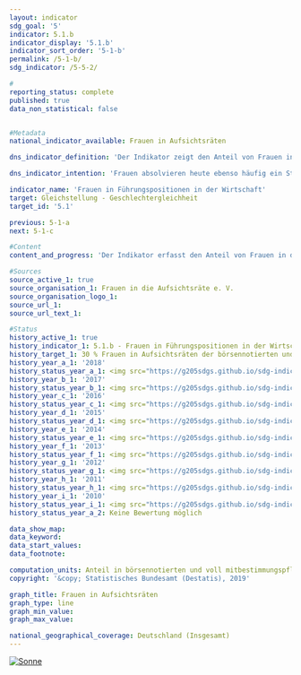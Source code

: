 ```yaml
---                   
layout: indicator                   
sdg_goal: '5'                   
indicator: 5.1.b                   
indicator_display: '5.1.b'                   
indicator_sort_order: '5-1-b'                   
permalink: /5-1-b/                   
sdg_indicator: /5-5-2/                   

#                   
reporting_status: complete                   
published: true                   
data_non_statistical: false                   


#Metadata                   
national_indicator_available: Frauen in Aufsichtsräten                   

dns_indicator_definition: 'Der Indikator zeigt den Anteil von Frauen in Aufsichtsräten der börsennotierten und voll mitbestimmungspflichtigen Unternehmen.'                   

dns_indicator_intention: 'Frauen absolvieren heute ebenso häufig ein Studium und sind ebenso hoch qualifiziert wie Männer und dennoch in den Führungspositionen der deutschen Wirtschaft, vor allem im Top- Management, deutlich unterrepräsentiert. Daher soll der Anteil von Frauen in Aufsichtsräten der börsennotierten und voll mitbestimmungspflichtigen Unternehmen bis zum Jahr 2030 auf 30&nbsp;% erhöht werden.'                   

indicator_name: 'Frauen in Führungspositionen in der Wirtschaft'                   
target: Gleichstellung - Geschlechtergleichheit                   
target_id: '5.1'                   

previous: 5-1-a                   
next: 5-1-c                   

#Content                    
content_and_progress: 'Der Indikator erfasst den Anteil von Frauen in den Aufsichtsräten von Aktiengesellschaften und Kommanditgesellschaften auf Aktien mit mehr als 2&nbsp;000 Beschäftigten sowie Europäischen Aktiengesellschaften (SE) und börsennotierten Unternehmen, die paritätisch mitbestimmt sind. Als Datengrundlage dienen die Veröffentlichungen von Ergebnissen der Wahlen in Hauptversammlungen von börsennotierten und voll mitbestimmungspflichtigen Unternehmen, die vom Verein „Frauen in die Aufsichtsräte“ (FidAR) ausgewertet werden. Erfasst werden so aktuell 104 Unternehmen mit knapp 1&nbsp;600 Aufsichtsratsposten. <br><br>Der durchschnittliche Frauenanteil der Aufsichtsräte dieser Unternehmen lag im Januar 2018 bei 30,9&nbsp;%. Im Januar 2015 waren es noch 21,3&nbsp;%. Damit wurde der angestrebte Anteil von 30&nbsp;% bereits zwölf Jahre vor der in der Deutschen Nachhaltigkeitsstrategie gesetzten Frist erreicht. Da gemäß dem „Gesetz für die gleichberechtigte Teilhabe von Frauen und Männern an Führungspositionen“ seit dem Jahr 2015 in allen neu gewählten Aufsichtsräten der genannten Unternehmen mindestens 30&nbsp;% der Aufsichtsratsposten mit Frauen zu besetzen sind, war bei Gesetzeskonformität dieser Anstieg zu erwarten. Mehrfachzählungen von Personen, die mehrere Aufsichtsratsposten innehaben, werden dabei nicht herausgerechnet. <br><br>Bei den Ergebnissen ist weiterhin zu beachten, dass ein Großteil der Unternehmen in Deutschland und die Mehrzahl der Führungspositionen in der Wirtschaft mit der zugrunde gelegten Definition ausgeschlossen werden. Zum einen umfasst der Berichtskreis der Definition entsprechend aktuell 104 Unternehmen. Wohingegen es knapp 3,5 Millionen Unternehmen in Deutschland insgesamt gibt. Zum anderen stellen die knapp 1&nbsp;600 von FidAR bisher betrachteten Aufsichtsratsposten bei insgesamt 816&nbsp;000 Führungskräften im Jahr 2014 einen kleinen Ausschnitt der Führungspositionen in der Wirtschaft dar. Die Zahlen verdeutlichen, dass mit der Betrachtung der Aufsichtsgremien lediglich ein Teil der Führungspositionen in einem Unternehmen abgebildet wird. <br><br>Laut Internationaler Standardklassifikation der Berufe (ISCO) sind Führungskräfte alle Personen, die die Gesamtaktivitäten von Unternehmen, Regierungen und anderen Organisationen oder von internen Organisationseinheiten planen, steuern, koordinieren und bewerten sowie Richtlinien, Gesetze, Regeln und Vorschriften überprüfen und bewerten. Wird die ISCO-Klassifikation zugrunde gelegt, waren von den insgesamt 816&nbsp;000 Führungspositionen in der Wirtschaft (alle Unternehmen ab einer bzw. einem Beschäftigten) im Jahr 2014 knapp 21&nbsp;% mit Frauen besetzt.'                   

#Sources
source_active_1: true                           
source_organisation_1: Frauen in die Aufsichtsräte e. V.                           
source_organisation_logo_1:                            
source_url_1:                            
source_url_text_1:                            

#Status                   
history_active_1: true                   
history_indicator_1: 5.1.b - Frauen in Führungspositionen in der Wirtschaft                   
history_target_1: 30 % Frauen in Aufsichtsräten der börsennotierten und voll mitbestimmungspflichtigen Unternehmen bis 2030
history_year_a_1: '2018'                           
history_status_year_a_1: <img src="https://g205sdgs.github.io/sdg-indicators/public/Wettersymbole/Sonne.png" alt="Sonne" />
history_year_b_1: '2017'                           
history_status_year_b_1: <img src="https://g205sdgs.github.io/sdg-indicators/public/Wettersymbole/keine Bewertung möglich.png" alt="keine Bewertung möglich" />
history_year_c_1: '2016'                           
history_status_year_c_1: <img src="https://g205sdgs.github.io/sdg-indicators/public/Wettersymbole/keine Bewertung möglich.png" alt="keine Bewertung möglich" />
history_year_d_1: '2015'                           
history_status_year_d_1: <img src="https://g205sdgs.github.io/sdg-indicators/public/Wettersymbole/keine Bewertung möglich.png" alt="keine Bewertung möglich" />
history_year_e_1: '2014'                           
history_status_year_e_1: <img src="https://g205sdgs.github.io/sdg-indicators/public/Wettersymbole/keine Bewertung möglich.png" alt="keine Bewertung möglich" />
history_year_f_1: '2013'                           
history_status_year_f_1: <img src="https://g205sdgs.github.io/sdg-indicators/public/Wettersymbole/keine Bewertung möglich.png" alt="keine Bewertung möglich" />
history_year_g_1: '2012'                           
history_status_year_g_1: <img src="https://g205sdgs.github.io/sdg-indicators/public/Wettersymbole/keine Bewertung möglich.png" alt="keine Bewertung möglich" />
history_year_h_1: '2011'                           
history_status_year_h_1: <img src="https://g205sdgs.github.io/sdg-indicators/public/Wettersymbole/keine Bewertung möglich.png" alt="keine Bewertung möglich" />
history_year_i_1: '2010'                           
history_status_year_i_1: <img src="https://g205sdgs.github.io/sdg-indicators/public/Wettersymbole/keine Bewertung möglich.png" alt="keine Bewertung möglich" />
history_status_year_a_2: Keine Bewertung möglich

data_show_map:                    
data_keyword:                    
data_start_values:                    
data_footnote:                    

computation_units: Anteil in börsennotierten und voll mitbestimmungspflichtigen Unternehmen in&nbsp;%                   
copyright: '&copy; Statistisches Bundesamt (Destatis), 2019'                   

graph_title: Frauen in Aufsichtsräten                   
graph_type: line                   
graph_min_value:                    
graph_max_value:                    

national_geographical_coverage: Deutschland (Insgesamt)                   
---
```

<a href="https://nachhaltige-entwicklung-deutschland.github.io/open-sdg-site-starter/status/"><img src="https://g205sdgs.github.io/sdg-indicators/public/Wettersymbole/Sonne.png" alt="Sonne" />                           
</a>